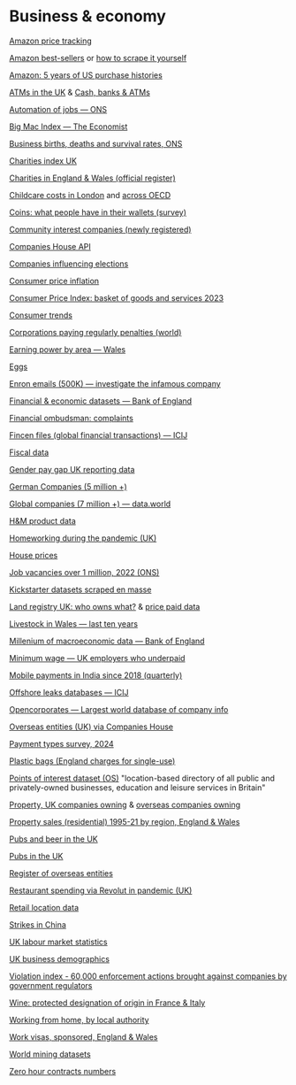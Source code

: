 # Business & economy

[Amazon price tracking](https://keepa.com/)

[Amazon best-sellers](https://data.world/data-hut/amazonbestsellerdata) or [how to scrape it yourself](https://www.blog.datahut.co/post/scraping-amazon-best-seller-data-using-python)

[Amazon: 5 years of US purchase histories](https://dataverse.harvard.edu/dataset.xhtml?persistentId=doi:10.7910/DVN/YGLYDY)

[ATMs in the UK](https://www.link.co.uk/initiatives/financial-inclusion-monthly-report/) & [Cash, banks & ATMs](https://commonslibrary.parliament.uk/research-briefings/cbp-8570/)

[Automation of jobs — ONS](https://www.ons.gov.uk/employmentandlabourmarket/peopleinwork/employmentandemployeetypes/articles/whichoccupationsareathighestriskofbeingautomated/2019-03-25)

[Big Mac Index — The Economist](https://github.com/TheEconomist/big-mac-data)

[Business births, deaths and survival rates, ONS](https://www.ons.gov.uk/businessindustryandtrade/changestobusiness/businessbirthsdeathsandsurvivalrates)

[Charities index UK](https://findthatcharity.uk/)

[Charities in England & Wales (official register)](https://register-of-charities.charitycommission.gov.uk/register/full-register-download)

[Childcare costs in London](https://data.london.gov.uk/dataset/average-childcare-costs-in-london) and [across OECD](https://stats.oecd.org/Index.aspx?DataSetCode=NCC#)

[Coins: what people have in their wallets (survey)](https://data.mendeley.com/datasets/f257j67ym6/2)

[Community interest companies (newly registered)](https://www.gov.uk/government/publications/community-interest-companies-new-cics-registered)

[Companies House API](https://developer.companieshouse.gov.uk/api/docs/)

[Companies influencing elections](https://influenceindustry.org/en/explorer/companies/)

[Consumer price inflation](https://www.ons.gov.uk/economy/inflationandpriceindices/bulletins/consumerpriceinflation/august2023)

[Consumer Price Index: basket of goods and services 2023](https://www.ons.gov.uk/releases/consumerpriceinflationbasketofgoodsandservices2023)

[Consumer trends](https://www.ons.gov.uk/economy/nationalaccounts/satelliteaccounts/datasets/consumertrendscurrentpriceseasonallyadjusted)

[Corporations paying regularly penalties (world)](https://violationtrackerglobal.goodjobsfirst.org/)

[Earning power by area — Wales](https://statswales.gov.wales/Catalogue/Business-Economy-and-Labour-Market/People-and-Work/Earnings/medianhourlyearnings-by-welshlocalareas-year)

[Eggs](https://www.gov.uk/government/statistics/egg-statistics)

[Enron emails (500K) — investigate the infamous company](https://www.kaggle.com/wcukierski/enron-email-dataset)

[Financial & economic datasets — Bank of England](https://www.bankofengland.co.uk/statistics/research-datasets)

[Financial ombudsman: complaints](https://www.financial-ombudsman.org.uk/data-insight/annual-complaints-data/annual-complaints-data-insight-2023-24#block-7249)

[Fincen files (global financial transactions) — ICIJ](https://www.icij.org/investigations/fincen-files/explore-the-fincen-files-data/)

[Fiscal data](https://openspending.org/)

[Gender pay gap UK reporting data](https://gender-pay-gap.service.gov.uk/viewing/download)

[German Companies (5 million +)](https://blog.opencorporates.com/2019/02/05/german-company-data-now-open-for-all/)

[Global companies (7 million +) — data.world](https://data.world/peopledatalabs/free-7-million-company-dataset)

[H&M product data](https://data.world/data-hut/product-data-from-hm)

[Homeworking during the pandemic (UK)](https://www.ons.gov.uk/employmentandlabourmarket/peopleinwork/employmentandemployeetypes/datasets/homeworkingintheuklabourmarket)

[House prices](https://www.ons.gov.uk/peoplepopulationandcommunity/housing/bulletins/housepricestatisticsforsmallareas/previousReleases)

[Job vacancies over 1 million, 2022 (ONS)](https://www.ons.gov.uk/employmentandlabourmarket/peopleinwork/employmentandemployeetypes/bulletins/jobsandvacanciesintheuk/september2022/relateddata)

[Kickstarter datasets scraped en masse](https://webrobots.io/kickstarter-datasets/)

[Land registry UK: who owns what?](https://www.gov.uk/government/publications/hm-land-registry-data/public-data) & [price paid data](https://www.gov.uk/government/statistical-data-sets/price-paid-data-downloads#yearly-file)

[Livestock in Wales — last ten years](https://statswales.gov.wales/Catalogue/Agriculture/Agricultural-Survey/Annual-Survey-Results/total-livestock-in-wales-by-year)

[Millenium of macroeconomic data — Bank of England](https://www.bankofengland.co.uk/-/media/boe/files/statistics/research-datasets/a-millennium-of-macroeconomic-data-for-the-uk.xlsx?la=en&hash=73ABBFB603A709FEEB1FD349B1C61F11527F1DE4)

[Minimum wage — UK employers who underpaid](https://data.gov.uk/dataset/395e42e6-275f-41c6-89b1-c3e3dc5fe154/employers-who-fail-to-pay-national-minimum-or-national-living-wage)

[Mobile payments in India since 2018 (quarterly)](https://github.com/PhonePe/pulse)

[Offshore leaks databases — ICIJ](https://offshoreleaks.icij.org/)

[Opencorporates — Largest world database of company info](https://opencorporates.com/)

[Overseas entities (UK) via Companies House](https://www.gov.uk/government/news/the-new-register-of-overseas-entities-is-live)

[Payment types survey, 2024](https://brc.org.uk/media/jmrhrss1/2024-payments-survey.pdf)

[Plastic bags (England charges for single-use)](https://www.data.gov.uk/dataset/682843a8-168c-4056-b6fe-741161a39f60/single-use-plastic-carrier-bags-charge-data-for-england)

[Points of interest dataset (OS)](https://www.ordnancesurvey.co.uk/business-government/products/points-of-interest) "location-based directory of all public and privately-owned businesses, education and leisure services in Britain"

[Property, UK companies owning](https://use-land-property-data.service.gov.uk/datasets/ccod) & [overseas companies owning](https://use-land-property-data.service.gov.uk/datasets/ocod)

[Property sales (residential) 1995-21 by region, England & Wales](https://www.ons.gov.uk/peoplepopulationandcommunity/housing/datasets/numberofresidentialpropertysalesfornationalandsubnationalgeographiesquarterlyrollingyearhpssadataset06)

[Pubs and beer in the UK](https://beerandpub.com/statistics/)

[Pubs in the UK](https://beerandpub.com/data-statistics/)

[Register of overseas entities](https://find-and-update.company-information.service.gov.uk/register-an-overseas-entity/sold-land-filter?start=0)

[Restaurant spending via Revolut in pandemic (UK)](https://www.gov.uk/government/publications/revolut-restaurant-card-spending-data)

[Retail location data](https://www.localdatacompany.com)

[Strikes in China](https://maps.clb.org.hk/?i18n_language=en_US&map=1&startDate=2021-03&endDate=2021-09&eventId=&keyword=&addressId=&parentAddressId=&address=&parentAddress=&industry=&parentIndustry=&industryName=)

[UK labour market statistics](https://www.nomisweb.co.uk/)

[UK business demographics](https://www.ons.gov.uk/businessindustryandtrade/business/activitysizeandlocation/datasets/businessdemographyquarterlyexperimentalstatisticsuk)

[Violation index - 60,000 enforcement actions brought against companies by government regulators](https://violationtrackeruk.goodjobsfirst.org/)

[Wine: protected designation of origin in France & Italy](https://figshare.com/articles/dataset/Quality_wines_in_Italy_and_France_a_dataset_of_protected_designation_of_origin_specifications/25393261)

[Working from home, by local authority](https://www.ons.gov.uk/employmentandlabourmarket/peopleinwork/labourproductivity/adhocs/13196homeworkingintheukbrokendownbyunitaryandlocalauthoritydistricts2020)

[Work visas, sponsored, England & Wales](https://assets.publishing.service.gov.uk/media/65574b3b046ed4000d8b9ab8/occupation-visas-datasets-sep-2023.xlsx)

[World mining datasets](https://doi.pangaea.de/10.1594/PANGAEA.910894)

[Zero hour contracts numbers](https://www.ons.gov.uk/employmentandlabourmarket/peopleinwork/employmentandemployeetypes/datasets/emp17peopleinemploymentonzerohourscontracts)

